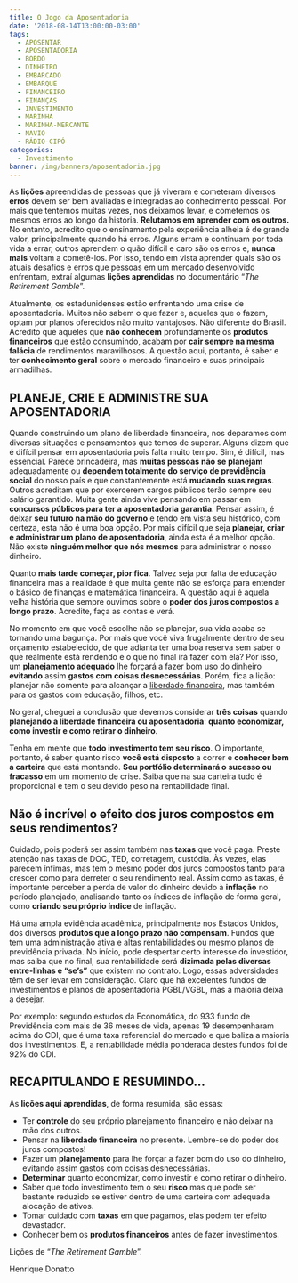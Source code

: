 ```yaml
---
title: O Jogo da Aposentadoria
date: '2018-08-14T13:00:00-03:00'
tags:
  - APOSENTAR
  - APOSENTADORIA
  - BORDO
  - DINHEIRO
  - EMBARCADO
  - EMBARQUE
  - FINANCEIRO
  - FINANÇAS
  - INVESTIMENTO
  - MARINHA
  - MARINHA-MERCANTE
  - NAVIO
  - RÁDIO-CIPÓ
categories:
  - Investimento
banner: /img/banners/aposentadoria.jpg
---
```

As **lições** apreendidas de pessoas que já viveram e cometeram diversos **erros** devem ser bem avaliadas e integradas ao conhecimento pessoal. Por mais que tentemos muitas vezes, nos deixamos levar, e cometemos os mesmos erros ao longo da história. **Relutamos em aprender com os outros.** No entanto, acredito que o ensinamento pela experiência alheia é de grande valor, principalmente quando há erros. Alguns erram e continuam por toda vida a errar, outros aprendem o quão difícil e caro são os erros e, **nunca mais** voltam a cometê-los. Por isso, tendo em vista aprender quais são os atuais desafios e erros que pessoas em um mercado desenvolvido enfrentam, extraí algumas **lições aprendidas** no documentário “_The Retirement Gamble_”.

Atualmente, os estadunidenses estão enfrentando uma crise de aposentadoria. Muitos não sabem o que fazer e, aqueles que o fazem, optam por planos oferecidos não muito vantajosos. Não diferente do Brasil. Acredito que aqueles que **não conhecem** profundamente os **produtos financeiros** que estão consumindo, acabam por **cair sempre na mesma falácia** de rendimentos maravilhosos. A questão aqui, portanto, é saber e ter **conhecimento geral** sobre o mercado financeiro e suas principais armadilhas.

## PLANEJE, CRIE E ADMINISTRE SUA APOSENTADORIA

Quando construindo um plano de liberdade financeira, nos deparamos com diversas situações e pensamentos que temos de superar. Alguns dizem que é difícil pensar em aposentadoria pois falta muito tempo. Sim, é difícil, mas essencial. Parece brincadeira, mas **muitas pessoas não se planejam** adequadamente ou **dependem totalmente do serviço de previdência social** do nosso país e que constantemente está **mudando suas regras**. Outros acreditam que por exercerem cargos públicos terão sempre seu salário garantido. Muita gente ainda vive pensando em passar em **concursos públicos para ter a aposentadoria garantia**. Pensar assim, é deixar **seu futuro na mão do governo** e tendo em vista seu histórico, com certeza, esta não é uma boa opção. Por mais difícil que seja **planejar, criar e administrar um plano de aposentadoria**, ainda esta é a melhor opção. Não existe **ninguém melhor que nós mesmos** para administrar o nosso dinheiro.

Quanto **mais tarde começar, pior fica**. Talvez seja por falta de educação financeira mas a realidade é que muita gente não se esforça para entender o básico de finanças e matemática financeira. A questão aqui é aquela velha história que sempre ouvimos sobre o **poder dos juros compostos a longo prazo**. Acredite, faça as contas e verá.

No momento em que você escolhe não se planejar, sua vida acaba se tornando uma bagunça. Por mais que você viva frugalmente dentro de seu orçamento estabelecido, de que adianta ter uma boa reserva sem saber o que realmente está rendendo e o que no final irá fazer com ela? Por isso, um **planejamento adequado** lhe forçará a fazer bom uso do dinheiro **evitando** assim **gastos com coisas desnecessárias**. Porém, fica a lição: planejar não somente para alcançar a [liberdade financeira](https://www.radiocipo.com.br/artigos/rumo-%C3%A0-independ%C3%AAncia-financeira/), mas também para os gastos com educação, filhos, etc.

No geral, cheguei a conclusão que devemos considerar **três coisas** quando **planejando a liberdade financeira ou aposentadoria**: **quanto economizar, como investir e como retirar o dinheiro**. 

Tenha em mente que **todo investimento tem seu risco**. O importante, portanto, é saber quanto risco **você está disposto** a correr e **conhecer bem a carteira** que está montando. **Seu portfólio determinará o sucesso ou fracasso** em um momento de crise. Saiba que na sua carteira tudo é proporcional e tem o seu devido peso na rentabilidade final.

## Não é incrível o efeito dos juros compostos em seus rendimentos?

Cuidado, pois poderá ser assim também nas **taxas** que você paga. Preste atenção nas taxas de DOC, TED, corretagem, custódia. Às vezes, elas parecem ínfimas, mas tem o mesmo poder dos juros compostos tanto para crescer como para derreter o seu rendimento real. Assim como as taxas, é importante perceber a perda de valor do dinheiro devido à **inflação** no período planejado, analisando tanto os índices de inflação de forma geral, como **criando seu próprio índice** de inflação.

Há uma ampla evidência acadêmica, principalmente nos Estados Unidos, dos diversos **produtos que a longo prazo não compensam**. Fundos que tem uma administração ativa e altas rentabilidades ou mesmo planos de previdência privada. No início, pode despertar certo interesse do investidor, mas saiba que no final, sua rentabilidade será **dizimada pelas diversas entre-linhas e “se’s”** que existem no contrato. Logo, essas adversidades têm de ser levar em consideração. Claro que há excelentes fundos de investimentos e planos de aposentadoria PGBL/VGBL, mas a maioria deixa a desejar. 

Por exemplo: segundo estudos da Economática, do 933 fundo de Previdência com mais de 36 meses de vida, apenas 19 desempenharam acima do CDI, que é uma taxa referencial do mercado e que baliza a maioria dos investimentos. E, a rentabilidade média ponderada destes fundos foi de  92% do CDI.

## RECAPITULANDO E RESUMINDO...

As **lições aqui aprendidas**, de forma resumida, são essas:

* Ter **controle** do seu próprio planejamento financeiro e não deixar na mão dos outros.
* Pensar na **liberdade financeira** no presente. Lembre-se do poder dos juros compostos!
* Fazer um **planejamento** para lhe forçar a fazer bom do uso do dinheiro, evitando assim gastos com coisas desnecessárias.
* **Determinar** quanto economizar, como investir e como retirar o dinheiro.
* Saber que todo investimento tem o seu **risco** mas que pode ser bastante reduzido se estiver dentro de uma carteira com adequada alocação de ativos.
* Tomar cuidado com **taxas** em que pagamos, elas podem ter efeito devastador.
* Conhecer bem os **produtos financeiros** antes de fazer investimentos.

Lições de “_The Retirement Gamble_”.

Henrique Donatto
